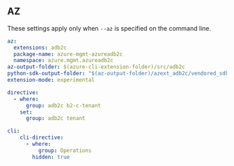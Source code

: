 ## AZ

These settings apply only when `--az` is specified on the command line.

``` yaml $(az)
az:
  extensions: adb2c
  package-name: azure-mgmt-azureadb2c
  namespace: azure.mgmt.azureadb2c
az-output-folder: $(azure-cli-extension-folder)/src/adb2c
python-sdk-output-folder: "$(az-output-folder)/azext_adb2c/vendored_sdks/azureadb2c"
extension-mode: experimental

directive:
  - where:
      group: adb2c b2-c-tenant
    set:
      group: adb2c tenant

cli:
    cli-directive:
      - where:
          group: Operations
        hidden: true
          
```